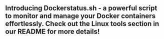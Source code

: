 ## Introducing Dockerstatus.sh - a powerful script to monitor and manage your Docker containers effortlessly. Check out the Linux tools section in our README for more details! 
